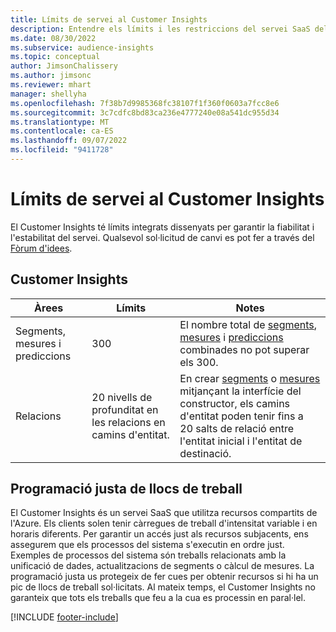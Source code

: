 ```yaml
---
title: Límits de servei al Customer Insights
description: Entendre els límits i les restriccions del servei SaaS del Customer Insights.
ms.date: 08/30/2022
ms.subservice: audience-insights
ms.topic: conceptual
author: JimsonChalissery
ms.author: jimsonc
ms.reviewer: mhart
manager: shellyha
ms.openlocfilehash: 7f38b7d9985368fc38107f1f360f0603a7fcc8e6
ms.sourcegitcommit: 3c7cdfc8bd83ca236e4777240e08a541dc955d34
ms.translationtype: MT
ms.contentlocale: ca-ES
ms.lasthandoff: 09/07/2022
ms.locfileid: "9411728"
---
```

# <a name="service-limits-in-customer-insights"></a>Límits de servei al Customer Insights

 El Customer Insights té límits integrats dissenyats per garantir la fiabilitat i l'estabilitat del servei. Qualsevol sol·licitud de canvi es pot fer a través del [Fòrum d'idees](https://go.microsoft.com/fwlink/?linkid=2074172).

## <a name="customer-insights"></a>Customer Insights

| Àrees  | Límits  | Notes |
|-------------|---------------------------------------------------------------------|---------------------------------------------------------------------|
| Segments, mesures i prediccions | 300  | El nombre total de [segments](segments.md), [mesures](measures.md) i [prediccions](predictions-overview.md) combinades no pot superar els 300.  |
| Relacions | 20 nivells de profunditat en les relacions en camins d'entitat. | En crear [segments](segments.md) o [mesures](measures.md) mitjançant la interfície del constructor, els camins d'entitat poden tenir fins a 20 salts de relació entre l'entitat inicial i l'entitat de destinació.  |

## <a name="fair-scheduling-of-jobs"></a>Programació justa de llocs de treball

El Customer Insights és un servei SaaS que utilitza recursos compartits de l'Azure. Els clients solen tenir càrregues de treball d'intensitat variable i en horaris diferents. Per garantir un accés just als recursos subjacents, ens assegurem que els processos del sistema s'executin en ordre just. Exemples de processos del sistema són treballs relacionats amb la unificació de dades, actualitzacions de segments o càlcul de mesures. La programació justa us protegeix de fer cues per obtenir recursos si hi ha un pic de llocs de treball sol·licitats. Al mateix temps, el Customer Insights no garanteix que tots els treballs que feu a la cua es processin en paral·lel.

[!INCLUDE [footer-include](includes/footer-banner.md)]

